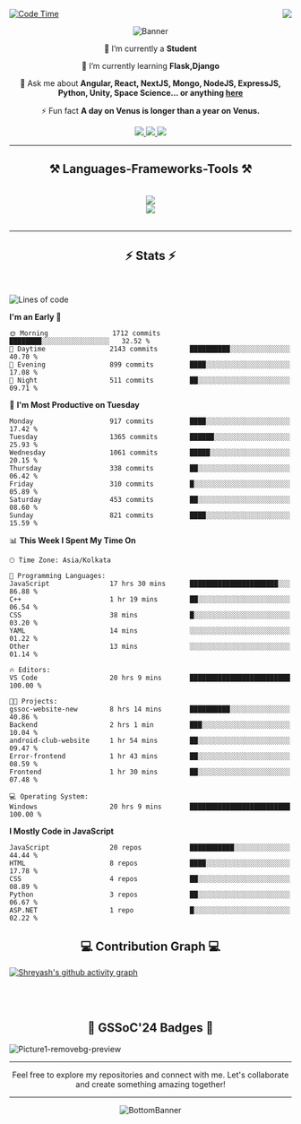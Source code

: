 <div>
 
<img align="right" src="https://visitor-badge.laobi.icu/badge?page_id=shreyash3087.shreyash3087" />

 [![Code Time](https://wakatime.com/badge/user/cd5f70df-e644-46f4-a03b-e1ce78615131.svg)](https://wakatime.com/@cd5f70df-e644-46f4-a03b-e1ce78615131)
 
</div>


<div align="center">
 
![Banner](https://github.com/user-attachments/assets/fe33d289-b057-4d85-ad76-3103802aa9e1)

</div>


<div align="center">
 
 🔭 I’m currently a **Student** 
 
 🌱 I’m currently learning **Flask,Django**

💬 Ask me about **Angular, React, NextJS, Mongo, NodeJS, ExpressJS, Python, Unity, Space Science... or anything [here](https://github.com/shreyash3087/shreyash3087/issues)**

⚡ Fun fact **A day on Venus is longer than a year on Venus.**

</div>
 
<div align="center"> 
  <a href="mailto:shreyash3087@gmail.com">
    <img src="https://img.shields.io/badge/Gmail-333333?style=for-the-badge&logo=gmail&logoColor=red" />
  </a>
  <a href="https://www.linkedin.com/in/shreyash-srivastava-1a1161280" target="_blank">
    <img src="https://img.shields.io/badge/LinkedIn-0077B5?style=for-the-badge&logo=linkedin&logoColor=white" target="_blank" />
  </a>
  <a href="https://github.com/shreyash3087" target="_blank">
     <img src="https://img.shields.io/badge/Github-FF5722?style=for-the-badge&logo=github&logoColor=white" target="_blank" />
  </a>
</div>
<hr/>
 
<h2 align="center">⚒️ Languages-Frameworks-Tools ⚒️</h2>
<br/>
<div align="center">
    <img src="https://skillicons.dev/icons?i=react,bootstrap,html,css,vscode,github,figma,cpp,vercel,netlify" /><br>
    <img src="https://skillicons.dev/icons?i=tailwind,git,nodejs,python,javascript,typescript,express,firebase,mongodb,nextjs,unity,azure,blender" /><br>
</div>

<br/>
<hr/>

<h2 align="center">⚡ Stats ⚡</h2>

<br>
<div>
 
 
<!--START_SECTION:waka-->
![Lines of code](https://img.shields.io/badge/From%20Hello%20World%20I%27ve%20Written-1.4%20million%20lines%20of%20code-blue)

**I'm an Early 🐤** 

```text
🌞 Morning                1712 commits        ████████░░░░░░░░░░░░░░░░░   32.52 % 
🌆 Daytime                2143 commits        ██████████░░░░░░░░░░░░░░░   40.70 % 
🌃 Evening                899 commits         ████░░░░░░░░░░░░░░░░░░░░░   17.08 % 
🌙 Night                  511 commits         ██░░░░░░░░░░░░░░░░░░░░░░░   09.71 % 
```
📅 **I'm Most Productive on Tuesday** 

```text
Monday                   917 commits         ████░░░░░░░░░░░░░░░░░░░░░   17.42 % 
Tuesday                  1365 commits        ██████░░░░░░░░░░░░░░░░░░░   25.93 % 
Wednesday                1061 commits        █████░░░░░░░░░░░░░░░░░░░░   20.15 % 
Thursday                 338 commits         ██░░░░░░░░░░░░░░░░░░░░░░░   06.42 % 
Friday                   310 commits         █░░░░░░░░░░░░░░░░░░░░░░░░   05.89 % 
Saturday                 453 commits         ██░░░░░░░░░░░░░░░░░░░░░░░   08.60 % 
Sunday                   821 commits         ████░░░░░░░░░░░░░░░░░░░░░   15.59 % 
```


📊 **This Week I Spent My Time On** 

```text
🕑︎ Time Zone: Asia/Kolkata

💬 Programming Languages: 
JavaScript               17 hrs 30 mins      ██████████████████████░░░   86.88 % 
C++                      1 hr 19 mins        ██░░░░░░░░░░░░░░░░░░░░░░░   06.54 % 
CSS                      38 mins             █░░░░░░░░░░░░░░░░░░░░░░░░   03.20 % 
YAML                     14 mins             ░░░░░░░░░░░░░░░░░░░░░░░░░   01.22 % 
Other                    13 mins             ░░░░░░░░░░░░░░░░░░░░░░░░░   01.14 % 

🔥 Editors: 
VS Code                  20 hrs 9 mins       █████████████████████████   100.00 % 

🐱‍💻 Projects: 
gssoc-website-new        8 hrs 14 mins       ██████████░░░░░░░░░░░░░░░   40.86 % 
Backend                  2 hrs 1 min         ███░░░░░░░░░░░░░░░░░░░░░░   10.04 % 
android-club-website     1 hr 54 mins        ██░░░░░░░░░░░░░░░░░░░░░░░   09.47 % 
Error-frontend           1 hr 43 mins        ██░░░░░░░░░░░░░░░░░░░░░░░   08.59 % 
Frontend                 1 hr 30 mins        ██░░░░░░░░░░░░░░░░░░░░░░░   07.48 % 

💻 Operating System: 
Windows                  20 hrs 9 mins       █████████████████████████   100.00 % 
```

**I Mostly Code in JavaScript** 

```text
JavaScript               20 repos            ███████████░░░░░░░░░░░░░░   44.44 % 
HTML                     8 repos             ████░░░░░░░░░░░░░░░░░░░░░   17.78 % 
CSS                      4 repos             ██░░░░░░░░░░░░░░░░░░░░░░░   08.89 % 
Python                   3 repos             ██░░░░░░░░░░░░░░░░░░░░░░░   06.67 % 
ASP.NET                  1 repo              █░░░░░░░░░░░░░░░░░░░░░░░░   02.22 % 
```




<!--END_SECTION:waka-->

</div>

<div>
  <div align="center" ><h2 align="center">💻 Contribution Graph 💻</h2></div>
 
  [![Shreyash's github activity graph](https://github-readme-activity-graph.vercel.app/graph?username=shreyash3087&hide_border=true&theme=github)](https://github.com/ashutosh00710/github-readme-activity-graph)
 
</div>

<br/><br/>

<h2 align="center">🔰 GSSoC'24 Badges 🔰</h2>

![Picture1-removebg-preview](https://github.com/user-attachments/assets/4ece96a5-043a-44df-b51b-40738d3603ff)

<div align="center"> 
  <hr/>
  Feel free to explore my repositories and connect with me. Let's collaborate and create something amazing together!
  <hr/>
</div>

<div align="center">
 
![BottomBanner](https://github.com/user-attachments/assets/7afe064f-9b9f-401d-bec1-35c8625bb3dc)

</div>

